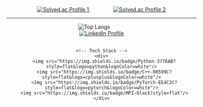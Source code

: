 <div align="center">
  <!-- 첫 번째 Solved.ac 뱃지 -->
  <a href="https://solved.ac/taekyun0219">
    <img src="http://mazassumnida.wtf/api/v2/generate_badge?boj=taekyun0219" alt="Solved.ac Profile 1" />
  </a>
  <!-- 간격 조절 -->
  <span style="margin: 0 30px;"></span>
  <!-- 두 번째 Solved.ac 뱃지 -->
  <a href="https://solved.ac/taekyunlee">
    <img src="http://mazassumnida.wtf/api/v2/generate_badge?boj=taekyunlee" alt="Solved.ac Profile 2" />
  </a>
</div>

***
<div align="center">
  <!-- 왼쪽: 언어 통계 -->
  <div style="display: inline-block; vertical-align: top; margin-right: 40px;">
    <img src="https://github-readme-stats.vercel.app/api/top-langs/?username=taekyun0219&layout=compact" alt="Top Langs" />
  </div>

  <!-- 오른쪽: LinkedIn + Tech Stack -->
  <div style="display: inline-block; vertical-align: top; text-align: center;">
    <!-- LinkedIn -->
    <a href="https://www.linkedin.com/in/taekyun0219/">
      <img src="https://img.shields.io/badge/LinkedIn-Profile-blue?logo=linkedin" alt="LinkedIn Profile"/>
    </a>
    <br/><br/>

    <!-- Tech Stack -->
    <div>
      <img src="https://img.shields.io/badge/Python-3776AB?style=flat&logo=python&logoColor=white"/>
      <img src="https://img.shields.io/badge/C++-00599C?style=flat&logo=cplusplus&logoColor=white"/>
      <img src="https://img.shields.io/badge/PyTorch-EE4C2C?style=flat&logo=pytorch&logoColor=white"/>
      <img src="https://img.shields.io/badge/MPI-black?style=flat"/>
    </div>
  </div>
</div>
